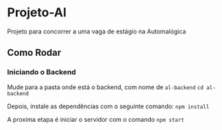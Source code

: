 # Projeto-Al
Projeto para concorrer a uma vaga de estágio na Automalógica


## Como Rodar 

### Iniciando o Backend

Mude para a pasta onde está o backend, com nome de `al-backend`
`cd al-backend`

Depois, instale as dependências com o seguinte comando:
`npm install`

A proxima etapa é iniciar o servidor com o comando 
`npm start`

